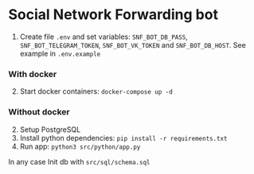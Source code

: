 # Social Network Forwarding bot
1. Create file `.env` and set variables:
`SNF_BOT_DB_PASS`, `SNF_BOT_TELEGRAM_TOKEN`, `SNF_BOT_VK_TOKEN` and `SNF_BOT_DB_HOST`.
See example in `.env.example`

### With docker
2. Start docker containers: `docker-compose up -d`

### Without docker
2. Setup PostgreSQL
3. Install python dependencies: `pip install -r requirements.txt`
4. Run app: `python3 src/python/app.py`

In any case Init db with `src/sql/schema.sql`
